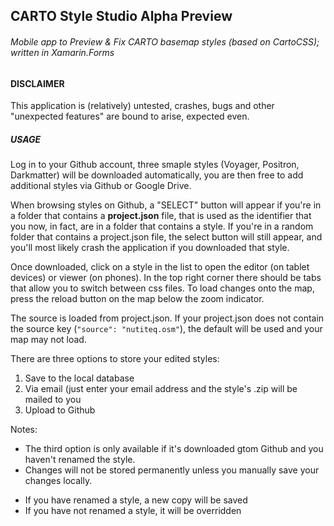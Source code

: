 ## CARTO Style Studio Alpha Preview

###### Mobile app to Preview & Fix CARTO basemap styles (based on CartoCSS); written in Xamarin.Forms

#### DISCLAIMER

This application is (relatively) untested, crashes, bugs and other "unexpected features" are bound to arise, expected even.

##### USAGE
Log in to your Github account, three smaple styles (Voyager, Positron, Darkmatter) will be downloaded automatically,
you are then free to add additional styles via Github or Google Drive.

When browsing styles on Github, a "SELECT" button will appear if you're in a folder that contains a **project.json** file, that is used as the identifier that you now, in fact, are in a folder that contains a style. If you're in a random folder that contains a project.json file, the select button will still appear, and you'll most likely crash the application if you downloaded that style.

Once downloaded, click on a style in the list to open the editor (on tablet devices) or viewer (on phones). In the top right corner there should be tabs that allow you to switch between css files. To load changes onto the map, press the reload button on the map below the zoom indicator.

The source is loaded from project.json. If your project.json does not contain the source key (`"source": "nutiteq.osm"`), the default will be used and your map may not load.

There are three options to store your edited styles:

1. Save to the local database
2. Via email (just enter your email address and the style's .zip will be mailed to you
3. Upload to Github

Notes:

* The third option is only available if it's downloaded gtom Github and you haven't renamed the style.
* Changes will not be stored permanently unless you manually save your changes locally.
 - If you have renamed a style, a new copy will be saved
 - If you have not renamed a style, it will be overridden
